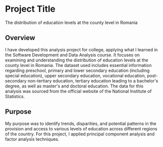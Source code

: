 # Project Title

The distribution of education levels at the county level in Romania

## Overview
I have developed this analysis project for college, applying what I learned in the Software Development and Data Analysis course. It focuses on examining and understanding the distribution of education levels at the county level in Romania. The dataset used includes essential information regarding preschool, primary and lower secondary education (including special education), upper secondary education, vocational education, post-secondary non-tertiary education, tertiary education leading to a bachelor's degree, as well as master's and doctoral education. The data for this analysis was sourced from the official website of the National Institute of Statistics.

## Purpose
My purpose was to identify trends, disparities, and potential patterns in the provision and access to various levels of education across different regions of the country. For this project, I applied principal component analysis and factor analysis techniques.
